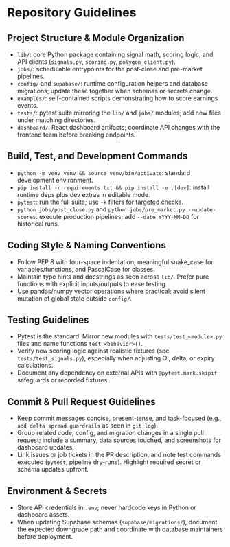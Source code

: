 # Repository Guidelines

## Project Structure & Module Organization
- `lib/`: core Python package containing signal math, scoring logic, and API clients (`signals.py`, `scoring.py`, `polygon_client.py`).
- `jobs/`: schedulable entrypoints for the post-close and pre-market pipelines.
- `config/` and `supabase/`: runtime configuration helpers and database migrations; update these together when schemas or secrets change.
- `examples/`: self-contained scripts demonstrating how to score earnings events.
- `tests/`: pytest suite mirroring the `lib/` and `jobs/` modules; add new files under matching directories.
- `dashboard/`: React dashboard artifacts; coordinate API changes with the frontend team before breaking endpoints.

## Build, Test, and Development Commands
- `python -m venv venv && source venv/bin/activate`: standard development environment.
- `pip install -r requirements.txt && pip install -e .[dev]`: install runtime deps plus dev extras in editable mode.
- `pytest`: run the full suite; use `-k` filters for targeted checks.
- `python jobs/post_close.py` and `python jobs/pre_market.py --update-scores`: execute production pipelines; add `--date YYYY-MM-DD` for historical runs.

## Coding Style & Naming Conventions
- Follow PEP 8 with four-space indentation, meaningful snake_case for variables/functions, and PascalCase for classes.
- Maintain type hints and docstrings as seen across `lib/`. Prefer pure functions with explicit inputs/outputs to ease testing.
- Use pandas/numpy vector operations where practical; avoid silent mutation of global state outside `config/`.

## Testing Guidelines
- Pytest is the standard. Mirror new modules with `tests/test_<module>.py` files and name functions `test_<behavior>()`.
- Verify new scoring logic against realistic fixtures (see `tests/test_signals.py`), especially when adjusting OI, delta, or expiry calculations.
- Document any dependency on external APIs with `@pytest.mark.skipif` safeguards or recorded fixtures.

## Commit & Pull Request Guidelines
- Keep commit messages concise, present-tense, and task-focused (e.g., `add delta spread guardrails` as seen in `git log`).
- Group related code, config, and migration changes in a single pull request; include a summary, data sources touched, and screenshots for dashboard updates.
- Link issues or job tickets in the PR description, and note test commands executed (`pytest`, pipeline dry-runs). Highlight required secret or schema updates upfront.

## Environment & Secrets
- Store API credentials in `.env`; never hardcode keys in Python or dashboard assets.
- When updating Supabase schemas (`supabase/migrations/`), document the expected downgrade path and coordinate with database maintainers before deployment.
